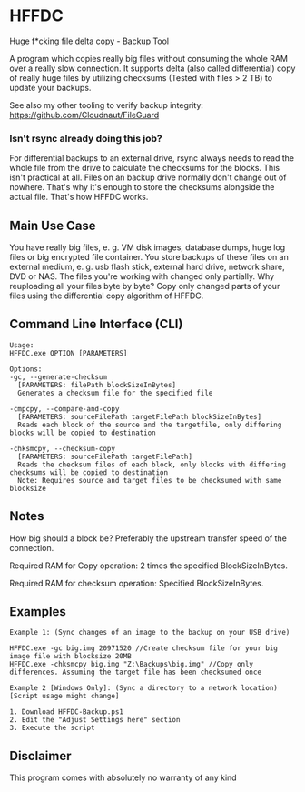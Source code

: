 # HFFDC
Huge f\*cking file delta copy - Backup Tool

A program which copies really big files without consuming the whole RAM over a really slow connection. It supports delta (also called differential) copy of really huge files by utilizing checksums (Tested with files > 2 TB) to update your backups. 

See also my other tooling to verify backup integrity: https://github.com/Cloudnaut/FileGuard

### Isn't rsync already doing this job?
For differential backups to an external drive, rsync always needs to read the whole file from the drive to calculate the checksums for the blocks. This isn't practical at all. Files on an backup drive normally don't change out of nowhere. That's why it's enough to store the checksums alongside the actual file. That's how HFFDC works.

## Main Use Case
You have really big files, e. g. VM disk images, database dumps, huge log files or big encrypted file container. You store backups of these files on an external medium, e. g. usb flash stick, external hard drive, network share, DVD or NAS. The files you're working with changed only partially. Why reuploading all your files byte by byte? Copy only changed parts of your files using the differential copy algorithm of HFFDC.

## Command Line Interface (CLI)
```
Usage:
HFFDC.exe OPTION [PARAMETERS]

Options:
-gc, --generate-checksum
  [PARAMETERS: filePath blockSizeInBytes]
  Generates a checksum file for the specified file
  
-cmpcpy, --compare-and-copy
  [PARAMETERS: sourceFilePath targetFilePath blockSizeInBytes]
  Reads each block of the source and the targetfile, only differing blocks will be copied to destination

-chksmcpy, --checksum-copy
  [PARAMETERS: sourceFilePath targetFilePath]
  Reads the checksum files of each block, only blocks with differing checksums will be copied to destination
  Note: Requires source and target files to be checksumed with same blocksize

```

## Notes
How big should a block be?
Preferably the upstream transfer speed of the connection.

Required RAM for Copy operation: 2 times the specified BlockSizeInBytes.

Required RAM for checksum operation: Specified BlockSizeInBytes.


## Examples
```
Example 1: (Sync changes of an image to the backup on your USB drive)

HFFDC.exe -gc big.img 20971520 //Create checksum file for your big image file with blocksize 20MB
HFFDC.exe -chksmcpy big.img "Z:\Backups\big.img" //Copy only differences. Assuming the target file has been checksumed once

Example 2 [Windows Only]: (Sync a directory to a network location) [Script usage might change]

1. Download HFFDC-Backup.ps1
2. Edit the "Adjust Settings here" section
3. Execute the script

```

## Disclaimer
This program comes with absolutely no warranty of any kind
